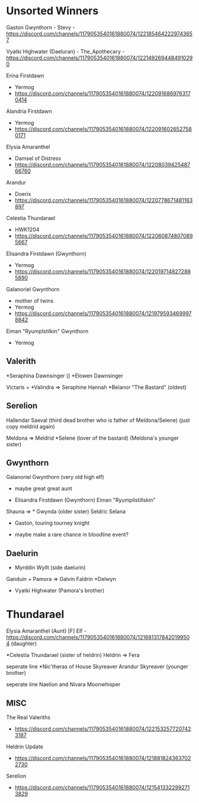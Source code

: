 # Unsorted Winners
Gaston Gwynthorn
    - Stevy
    - https://discord.com/channels/1179053540161880074/1221854642229743657

Vyatki Highwater (Daeluran)
    - The_Apothecary
    - https://discord.com/channels/1179053540161880074/1221492694484910290

Erina Firstdawn
 - Yermog
 - https://discord.com/channels/1179053540161880074/1220916869763170414

Alandria Firstdawn
- Yermog
- https://discord.com/channels/1179053540161880074/1220916026527580171

Elysia Amaranthel
- Damsel of Distress
- https://discord.com/channels/1179053540161880074/1220803942548766760

Arandur
- Doerix
- https://discord.com/channels/1179053540161880074/1220778671481163897

Celestia Thundarael
- HWK1204
- https://discord.com/channels/1179053540161880074/1220608748070895667

Elisandra Firstdawn (Gwynthorn)
- Yermog
- https://discord.com/channels/1179053540161880074/1220197148272885890

Galanoriel Gwynthorn
- mother of twins
- Yermog
- https://discord.com/channels/1179053540161880074/1219795934699978842

Eiman "Ryumplstilkin" Gwynthorn
- Yermog

## Valerith

*Seraphina Dawnsinger ()
*Elowen Dawnsinger

Victaris + *Valindra =>
    Seraphine
    Hannah
    *Belanor "The Bastard" (oldest)

## Serelion

Hallendar
Saeval
(third dead brother who is father of Meldona/Selene) (just copy meldrid again)

Meldona =>
    Meldrid
*Selene (lover of the bastard) (Meldona's younger sister)


## Gwynthorn

Galanoriel Gwynthorn (very old high elf)
- maybe great great aunt

* Elisandra Firstdawn (Gwynthorn)
Eiman "Ryumpilstillskin"

Shauna =>
    * Gwynda (older sister)
    Seldric
    Selana

* Gaston, touring tourney knight
- maybe make a rare chance in bloodline event?

## Daelurin

* Myrddin Wyllt (side daelurin)

Ganduin + Pamora =>
    Galvin
    Faldrin
    *Delwyn
  
* Vyatki Highwater (Pamora's brother)

# Thundarael

Elysia Amaranthel (Aunt)
[F] Elf - https://discord.com/channels/1179053540161880074/1216813178420199504 (daughter)

*Celestia Thundarael (sister of heldrin)
Heldrin => 
    Fera

seperate line
*Nic'theras of House Skyreaver
Arandur Skyreaver (younger brother)

seperate line
Naelion and Nivara Moonwhisper


## MISC
The Real Valeriths
- https://discord.com/channels/1179053540161880074/1221532577207423187

Heldrin Update
- https://discord.com/channels/1179053540161880074/1218818243637022730

Serelion
- https://discord.com/channels/1179053540161880074/1215413322992713829